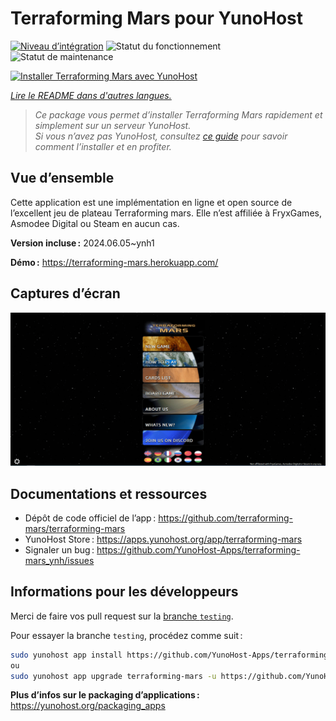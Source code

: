 <!--
Nota bene : ce README est automatiquement généré par <https://github.com/YunoHost/apps/tree/master/tools/readme_generator>
Il NE doit PAS être modifié à la main.
-->

# Terraforming Mars  pour YunoHost

[![Niveau d’intégration](https://dash.yunohost.org/integration/terraforming-mars.svg)](https://dash.yunohost.org/appci/app/terraforming-mars) ![Statut du fonctionnement](https://ci-apps.yunohost.org/ci/badges/terraforming-mars.status.svg) ![Statut de maintenance](https://ci-apps.yunohost.org/ci/badges/terraforming-mars.maintain.svg)

[![Installer Terraforming Mars  avec YunoHost](https://install-app.yunohost.org/install-with-yunohost.svg)](https://install-app.yunohost.org/?app=terraforming-mars)

*[Lire le README dans d'autres langues.](./ALL_README.md)*

> *Ce package vous permet d’installer Terraforming Mars  rapidement et simplement sur un serveur YunoHost.*  
> *Si vous n’avez pas YunoHost, consultez [ce guide](https://yunohost.org/install) pour savoir comment l’installer et en profiter.*

## Vue d’ensemble

Cette application est une implémentation en ligne et open source de l’excellent jeu de plateau Terraforming mars. Elle n’est affiliée à FryxGames, Asmodee Digital ou Steam en aucun cas.

**Version incluse :** 2024.06.05~ynh1

**Démo :** <https://terraforming-mars.herokuapp.com/>

## Captures d’écran

![Capture d’écran de Terraforming Mars ](./doc/screenshots/screenshot.png)

## Documentations et ressources

- Dépôt de code officiel de l’app : <https://github.com/terraforming-mars/terraforming-mars>
- YunoHost Store : <https://apps.yunohost.org/app/terraforming-mars>
- Signaler un bug : <https://github.com/YunoHost-Apps/terraforming-mars_ynh/issues>

## Informations pour les développeurs

Merci de faire vos pull request sur la [branche `testing`](https://github.com/YunoHost-Apps/terraforming-mars_ynh/tree/testing).

Pour essayer la branche `testing`, procédez comme suit :

```bash
sudo yunohost app install https://github.com/YunoHost-Apps/terraforming-mars_ynh/tree/testing --debug
ou
sudo yunohost app upgrade terraforming-mars -u https://github.com/YunoHost-Apps/terraforming-mars_ynh/tree/testing --debug
```

**Plus d’infos sur le packaging d’applications :** <https://yunohost.org/packaging_apps>
